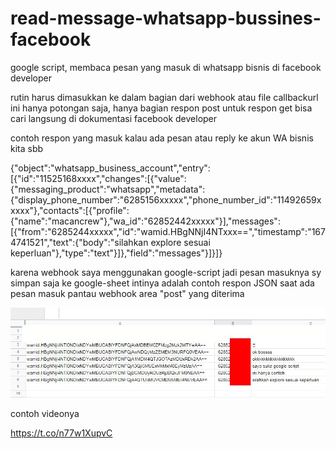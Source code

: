 # read-message-whatsapp-bussines-facebook
google script, membaca pesan yang masuk di whatsapp bisnis di facebook developer

rutin harus dimasukkan ke dalam bagian dari webhook atau file callbackurl
ini hanya potongan saja, hanya bagian respon post
untuk respon get bisa cari langsung di dokumentasi facebook developer

contoh respon yang masuk kalau ada pesan atau reply ke akun WA bisnis kita sbb

{"object":"whatsapp_business_account","entry":[{"id":"11525168xxxx","changes":[{"value":{"messaging_product":"whatsapp","metadata":{"display_phone_number":"6285156xxxxx","phone_number_id":"11492659xxxxx"},"contacts":[{"profile":{"name":"macancrew"},"wa_id":"62852442xxxxx"}],"messages":[{"from":"6285244xxxxx","id":"wamid.HBgNNjI4NTxxx==","timestamp":"1674741521","text":{"body":"silahkan explore sesuai keperluan"},"type":"text"}]},"field":"messages"}]}]}

karena webhook saya menggunakan google-script jadi pesan masuknya sy simpan saja ke google-sheet
intinya adalah contoh respon JSON saat ada pesan masuk 
pantau webhook area "post" yang diterima

<img src=Image3.jpg>

contoh videonya

https://t.co/n77w1XupvC
